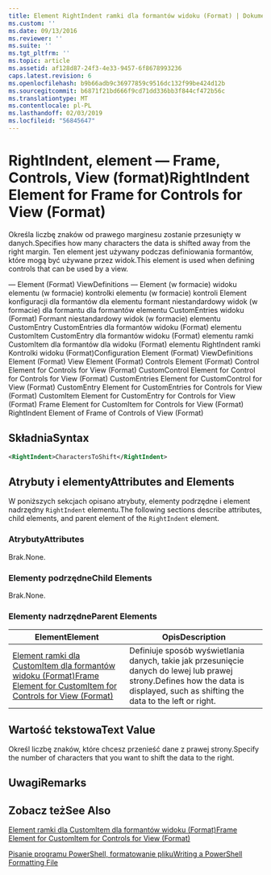 ```yaml
---
title: Element RightIndent ramki dla formantów widoku (Format) | Dokumentacja firmy Microsoft
ms.custom: ''
ms.date: 09/13/2016
ms.reviewer: ''
ms.suite: ''
ms.tgt_pltfrm: ''
ms.topic: article
ms.assetid: af128d87-24f3-4e33-9457-6f8678993236
caps.latest.revision: 6
ms.openlocfilehash: b9b66adb9c36977859c9516dc132f99be424d12b
ms.sourcegitcommit: b6871f21bd666f9cd71dd336bb3f844cf472b56c
ms.translationtype: MT
ms.contentlocale: pl-PL
ms.lasthandoff: 02/03/2019
ms.locfileid: "56845647"
---
```

# <a name="rightindent-element-for-frame-for-controls-for-view-format"></a><span data-ttu-id="076d7-102">RightIndent, element — Frame, Controls, View (format)</span><span class="sxs-lookup"><span data-stu-id="076d7-102">RightIndent Element for Frame for Controls for View (Format)</span></span>

<span data-ttu-id="076d7-103">Określa liczbę znaków od prawego marginesu zostanie przesunięty w danych.</span><span class="sxs-lookup"><span data-stu-id="076d7-103">Specifies how many characters the data is shifted away from the right margin.</span></span> <span data-ttu-id="076d7-104">Ten element jest używany podczas definiowania formantów, które mogą być używane przez widok.</span><span class="sxs-lookup"><span data-stu-id="076d7-104">This element is used when defining controls that can be used by a view.</span></span>

<span data-ttu-id="076d7-105">— Element (Format) ViewDefinitions — Element (w formacie) widoku elementu (w formacie) kontrolki elementu (w formacie) kontroli Element konfiguracji dla formantów dla elementu formant niestandardowy widok (w formacie) dla formantu dla formantów elementu CustomEntries widoku (Format) Formant niestandardowy widok (w formacie) elementu CustomEntry CustomEntries dla formantów widoku (Format) elementu CustomItem CustomEntry dla formantów widoku (Format) elementu ramki CustomItem dla formantów dla widoku (Format) elementu RightIndent ramki Kontrolki widoku (Format)</span><span class="sxs-lookup"><span data-stu-id="076d7-105">Configuration Element (Format) ViewDefinitions Element (Format) View Element (Format) Controls Element (Format) Control Element for Controls for View (Format) CustomControl Element for Control for Controls for View (Format) CustomEntries Element for CustomControl for View (Format) CustomEntry Element for CustomEntries for Controls for View (Format) CustomItem Element for CustomEntry for Controls for View (Format) Frame Element for CustomItem for Controls for View (Format) RightIndent Element of Frame of Controls of View (Format)</span></span>

## <a name="syntax"></a><span data-ttu-id="076d7-106">Składnia</span><span class="sxs-lookup"><span data-stu-id="076d7-106">Syntax</span></span>

```xml
<RightIndent>CharactersToShift</RightIndent>
```

## <a name="attributes-and-elements"></a><span data-ttu-id="076d7-107">Atrybuty i elementy</span><span class="sxs-lookup"><span data-stu-id="076d7-107">Attributes and Elements</span></span>

<span data-ttu-id="076d7-108">W poniższych sekcjach opisano atrybuty, elementy podrzędne i element nadrzędny `RightIndent` elementu.</span><span class="sxs-lookup"><span data-stu-id="076d7-108">The following sections describe attributes, child elements, and parent element of the `RightIndent` element.</span></span>

### <a name="attributes"></a><span data-ttu-id="076d7-109">Atrybuty</span><span class="sxs-lookup"><span data-stu-id="076d7-109">Attributes</span></span>

<span data-ttu-id="076d7-110">Brak.</span><span class="sxs-lookup"><span data-stu-id="076d7-110">None.</span></span>

### <a name="child-elements"></a><span data-ttu-id="076d7-111">Elementy podrzędne</span><span class="sxs-lookup"><span data-stu-id="076d7-111">Child Elements</span></span>

<span data-ttu-id="076d7-112">Brak.</span><span class="sxs-lookup"><span data-stu-id="076d7-112">None.</span></span>

### <a name="parent-elements"></a><span data-ttu-id="076d7-113">Elementy nadrzędne</span><span class="sxs-lookup"><span data-stu-id="076d7-113">Parent Elements</span></span>

|<span data-ttu-id="076d7-114">Element</span><span class="sxs-lookup"><span data-stu-id="076d7-114">Element</span></span>|<span data-ttu-id="076d7-115">Opis</span><span class="sxs-lookup"><span data-stu-id="076d7-115">Description</span></span>|
|-------------|-----------------|
|[<span data-ttu-id="076d7-116">Element ramki dla CustomItem dla formantów widoku (Format)</span><span class="sxs-lookup"><span data-stu-id="076d7-116">Frame Element for CustomItem for Controls for View (Format)</span></span>](./frame-element-for-customitem-for-controls-for-view-format.md)|<span data-ttu-id="076d7-117">Definiuje sposób wyświetlania danych, takie jak przesunięcie danych do lewej lub prawej strony.</span><span class="sxs-lookup"><span data-stu-id="076d7-117">Defines how the data is displayed, such as shifting the data to the left or right.</span></span>|

## <a name="text-value"></a><span data-ttu-id="076d7-118">Wartość tekstowa</span><span class="sxs-lookup"><span data-stu-id="076d7-118">Text Value</span></span>

<span data-ttu-id="076d7-119">Określ liczbę znaków, które chcesz przenieść dane z prawej strony.</span><span class="sxs-lookup"><span data-stu-id="076d7-119">Specify the number of characters that you want to shift the data to the right.</span></span>

## <a name="remarks"></a><span data-ttu-id="076d7-120">Uwagi</span><span class="sxs-lookup"><span data-stu-id="076d7-120">Remarks</span></span>

## <a name="see-also"></a><span data-ttu-id="076d7-121">Zobacz też</span><span class="sxs-lookup"><span data-stu-id="076d7-121">See Also</span></span>

[<span data-ttu-id="076d7-122">Element ramki dla CustomItem dla formantów widoku (Format)</span><span class="sxs-lookup"><span data-stu-id="076d7-122">Frame Element for CustomItem for Controls for View (Format)</span></span>](./frame-element-for-customitem-for-controls-for-view-format.md)

[<span data-ttu-id="076d7-123">Pisanie programu PowerShell, formatowanie pliku</span><span class="sxs-lookup"><span data-stu-id="076d7-123">Writing a PowerShell Formatting File</span></span>](./writing-a-powershell-formatting-file.md)
